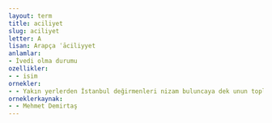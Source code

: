 ```yaml
---
layout: term
title: aciliyet
slug: aciliyet
letter: A
lisan: Arapça ʿāciliyyet
anlamlar:
- İvedi olma durumu
ozellikler:
- - isim
ornekler:
- - Yakın yerlerden İstanbul değirmenleri nizam buluncaya dek unun toplanarak gemilerle İstanbul'a gönderilmesi aciliyet arz etmekteydi.
orneklerkaynak:
- - Mehmet Demirtaş
---
```

